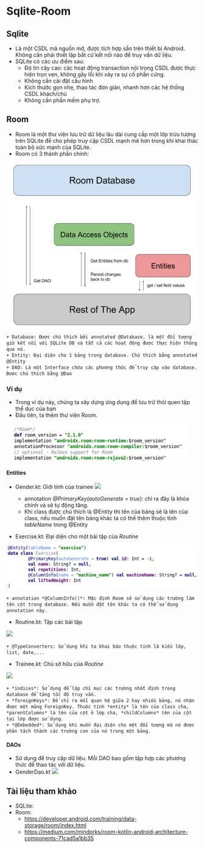 # Sqlite-Room

## Sqlite
- Là một CSDL mã nguồn mở, được tích hợp sẵn trên thiết bị Android. Không cần phải thiết lập bất cứ kết nối nào để truy vấn dữ liệu.
- SQLite có các ưu điểm sau:
	+ Độ tin cậy cao: các hoạt động transaction nội trong CSDL được thực hiện trọn vẹn, không gây lỗi khi xảy ra sự cố phần cứng.
	+ Không cần cài đặt cấu hình
	+ Kích thước gọn nhẹ, thao tác đơn giản, nhanh hơn các hệ thống CSDL khách/chủ
	+ Không cần phần mềm phụ trợ.

## Room
- Room là một thư viện lưu trữ dữ liệu lâu dài cung cấp một lớp trừu tượng trên SQLite để cho phép truy cập CSDL mạnh mẽ hơn trong khi khai thác toàn bộ sức mạnh của SQLite.
- Room có 3 thành phần chính:

<img src="images/room_component.png"/>

	+ Database: Được chú thích bởi annotated @Database, là một đối tượng giữ kết nối với SQLite DB và tất cả các hoạt động được thực hiện thông qua nó.
	+ Entity: Đại diện cho 1 bảng trong database. Chú thích bằng annotated @Entity
	+ DAO: Là một Interface chứa các phương thức để truy cập vào database. Được chú thích bằng @Dao

### Ví dụ
- Trong ví dụ này, chúng ta xây dựng ứng dụng để lưu trữ thói quen tập thể dục của bạn
- Đầu tiên, ta thêm thư viện Room.

<img src="images/room_library.png"/>

#### Entities
- Gender.kt: Giới tính của trainee
	<img src="images/gender_entities.png"/>

	+ annotation *@PrimaryKey(autoGenerate = true)*: chỉ ra đây là khóa chính và sẽ tự động tăng.
	+ Khi class được chú thích là @Entity thì tên của bảng sẽ là tên của class, nếu muốn đặt tên bảng khác ta có thể thêm thuộc tính *tableName* trong @Entity

- Exercise.kt: Đại diện cho một bài tập của *Routine*
<img src="images/exercise_entity.png"/>

	+ annotation *@ColumnInfo()*: Mặc định Room sẽ sử dụng các trường làm tên cột trong database. Nếu muốn đặt tên khác ta có thể sử dụng annotation này.

- Routine.kt: Tập các bài tập
<img src="images/routine_entity.png"/>

	+ @TypeConverters: Sử dụng khi ta khai báo thuộc tính là kiểu lớp, list, date,...

- Trainee.kt: Chủ sở hữu của *Routine*
<img src="images/trainee_entity.png"/>

	+ *indices*: Sử dụng để lập chỉ mục các trường nhất định trong database để tăng tốc độ truy vấn.
	+ *foreignKeys*: Để chỉ ra mối quan hệ giữa 2 hay nhiều bảng, nó nhận được một mảng ForeignKey. Thuộc tính *entity* là tên của class cha, *parentColumns* là tên của cột ở lớp cha, *childColumns* tên của cột tại lớp được sử dụng.
	+ *@Embedded*: Sử dụng khi muốn đại diện cho một đối tượng mà nó được phân tách thành các trường con của nó trong một bảng.

#### DAOs
- Sử dụng để truy cập dữ liệu. Mỗi DAO bao gồm tập hợp các phương thức để thao tác với dữ liệu.
- GenderDao.kt
	<img src="images/gender_dao.png"/>

## Tài liệu tham khảo
- SQLite:
- Room:
	+ https://developer.android.com/training/data-storage/room/index.html
	+ https://medium.com/mindorks/room-kotlin-android-architecture-components-71cad5a1bb35
